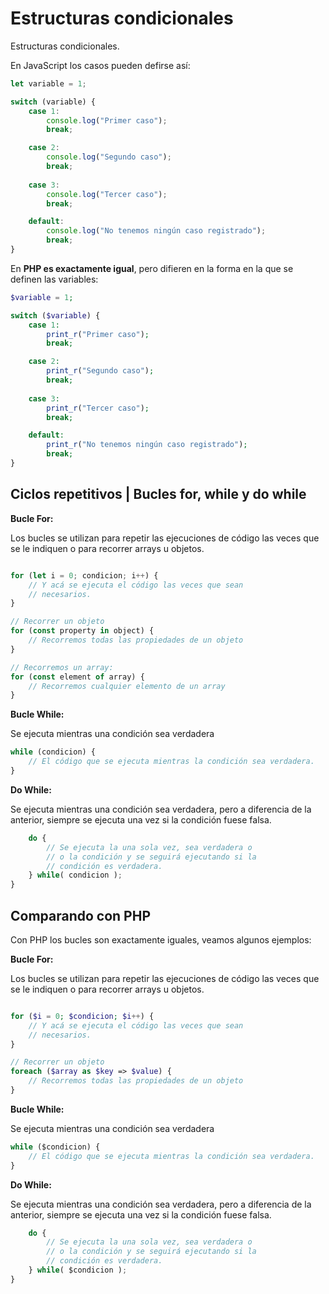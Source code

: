 # Estructuras condicionales

Estructuras condicionales.

En JavaScript los casos pueden defirse así:

```js
let variable = 1;

switch (variable) {
    case 1:
        console.log("Primer caso");
        break;

    case 2:
        console.log("Segundo caso");
        break;
        
    case 3:
        console.log("Tercer caso");
        break;

    default:
        console.log("No tenemos ningún caso registrado");
        break;
}
```

En **PHP es exactamente igual**, pero difieren en la forma en la que se definen las variables:

```PHP
$variable = 1;

switch ($variable) {
    case 1:
        print_r("Primer caso");
        break;

    case 2:
        print_r("Segundo caso");
        break;
        
    case 3:
        print_r("Tercer caso");
        break;

    default:
        print_r("No tenemos ningún caso registrado");
        break;
}
```

## Ciclos repetitivos | Bucles **for**, **while** y **do while**

**Bucle For:**

Los bucles se utilizan para repetir las ejecuciones de código las veces que se le indiquen o para recorrer arrays u objetos.

```js

for (let i = 0; condicion; i++) {
    // Y acá se ejecuta el código las veces que sean 
    // necesarios.
}

// Recorrer un objeto
for (const property in object) {
    // Recorremos todas las propiedades de un objeto
}

// Recorremos un array:
for (const element of array) {
    // Recorremos cualquier elemento de un array
}
```

**Bucle While:**

Se ejecuta mientras una condición sea verdadera

```js
while (condicion) {
    // El código que se ejecuta mientras la condición sea verdadera.
}
```

**Do While:**

Se ejecuta mientras una condición sea verdadera, pero a diferencia de la anterior, siempre se ejecuta una vez si la condición fuese falsa.

```js {
    do {
        // Se ejecuta la una sola vez, sea verdadera o 
        // o la condición y se seguirá ejecutando si la
        // condición es verdadera.
    } while( condicion );
}
```

## Comparando con PHP

Con PHP los bucles son exactamente iguales, veamos algunos ejemplos:

**Bucle For:**

Los bucles se utilizan para repetir las ejecuciones de código las veces que se le indiquen o para recorrer arrays u objetos.

```php

for ($i = 0; $condicion; $i++) {
    // Y acá se ejecuta el código las veces que sean 
    // necesarios.
}

// Recorrer un objeto
foreach ($array as $key => $value) {
    // Recorremos todas las propiedades de un objeto
}
```

**Bucle While:**

Se ejecuta mientras una condición sea verdadera

```js
while ($condicion) {
    // El código que se ejecuta mientras la condición sea verdadera.
}
```

**Do While:**

Se ejecuta mientras una condición sea verdadera, pero a diferencia de la anterior, siempre se ejecuta una vez si la condición fuese falsa.

```js {
    do {
        // Se ejecuta la una sola vez, sea verdadera o 
        // o la condición y se seguirá ejecutando si la
        // condición es verdadera.
    } while( $condicion );
}